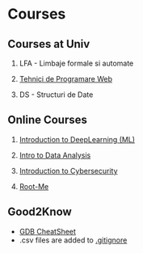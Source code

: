 # Courses

## Courses at Univ

1. LFA - Limbaje formale si automate

2. [Tehnici de Programare Web](https://github.com/WebToLearn/laborator-tehnici-web)

3. DS - Structuri de Date

## Online Courses

1. [Introduction to DeepLearning (ML)](https://classroom.udacity.com/courses/ud188)

2. [Intro to Data Analysis](https://classroom.udacity.com/courses/ud170)

3. [Introduction to Cybersecurity](https://classroom.udacity.com/courses/ud1337)

4. [Root-Me](https://www.root-me.org/en/Challenges/App-Script/)

## Good2Know

* [GDB CheatSheet](https://darkdust.net/files/GDB%20Cheat%20Sheet.pdf)
* .csv files are added to [.gitignore](.gitignore)
